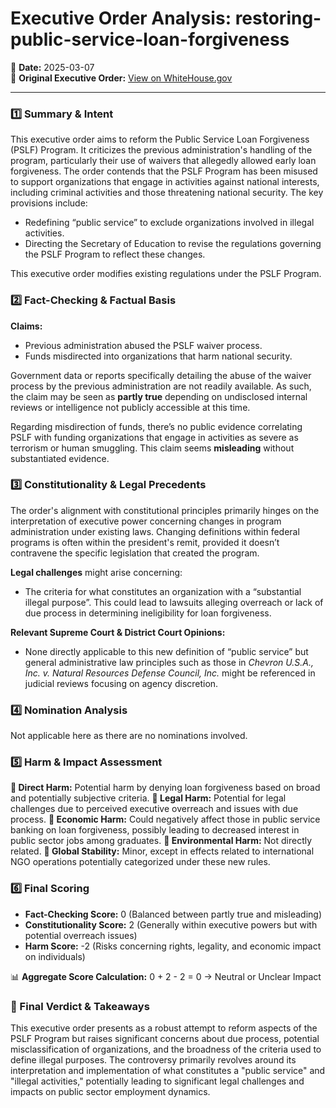 # Executive Order Analysis: restoring-public-service-loan-forgiveness

📅 **Date:** 2025-03-07  
🔗 **Original Executive Order:** [View on WhiteHouse.gov](https://www.whitehouse.gov/presidential-actions/2025/03/restoring-public-service-loan-forgiveness/)

---

### **1️⃣ Summary & Intent**

This executive order aims to reform the Public Service Loan Forgiveness (PSLF) Program. It criticizes the previous administration's handling of the program, particularly their use of waivers that allegedly allowed early loan forgiveness. The order contends that the PSLF Program has been misused to support organizations that engage in activities against national interests, including criminal activities and those threatening national security. The key provisions include:
- Redefining “public service” to exclude organizations involved in illegal activities.
- Directing the Secretary of Education to revise the regulations governing the PSLF Program to reflect these changes.

This executive order modifies existing regulations under the PSLF Program.

### **2️⃣ Fact-Checking & Factual Basis**

**Claims:**
- Previous administration abused the PSLF waiver process.
- Funds misdirected into organizations that harm national security.

Government data or reports specifically detailing the abuse of the waiver process by the previous administration are not readily available. As such, the claim may be seen as **partly true** depending on undisclosed internal reviews or intelligence not publicly accessible at this time.

Regarding misdirection of funds, there’s no public evidence correlating PSLF with funding organizations that engage in activities as severe as terrorism or human smuggling. This claim seems **misleading** without substantiated evidence.

### **3️⃣ Constitutionality & Legal Precedents**

The order's alignment with constitutional principles primarily hinges on the interpretation of executive power concerning changes in program administration under existing laws. Changing definitions within federal programs is often within the president's remit, provided it doesn’t contravene the specific legislation that created the program.

**Legal challenges** might arise concerning:
- The criteria for what constitutes an organization with a “substantial illegal purpose”. This could lead to lawsuits alleging overreach or lack of due process in determining ineligibility for loan forgiveness.

**Relevant Supreme Court & District Court Opinions:**
- None directly applicable to this new definition of “public service” but general administrative law principles such as those in *Chevron U.S.A., Inc. v. Natural Resources Defense Council, Inc.* might be referenced in judicial reviews focusing on agency discretion.

### **4️⃣ Nomination Analysis**
Not applicable here as there are no nominations involved.

### **5️⃣ Harm & Impact Assessment**

**🔹 Direct Harm:** Potential harm by denying loan forgiveness based on broad and potentially subjective criteria.
**🔹 Legal Harm:** Potential for legal challenges due to perceived executive overreach and issues with due process.
**🔹 Economic Harm:** Could negatively affect those in public service banking on loan forgiveness, possibly leading to decreased interest in public sector jobs among graduates.
**🔹 Environmental Harm:** Not directly related.
**🔹 Global Stability:** Minor, except in effects related to international NGO operations potentially categorized under these new rules.

### **6️⃣ Final Scoring**
- **Fact-Checking Score:** 0 (Balanced between partly true and misleading)
- **Constitutionality Score:** 2 (Generally within executive powers but with potential overreach issues)
- **Harm Score:** -2 (Risks concerning rights, legality, and economic impact on individuals)

📊 **Aggregate Score Calculation:**
0 + 2 - 2 = 0 → Neutral or Unclear Impact

### **🔎 Final Verdict & Takeaways**
This executive order presents as a robust attempt to reform aspects of the PSLF Program but raises significant concerns about due process, potential misclassification of organizations, and the broadness of the criteria used to define illegal purposes. The controversy primarily revolves around its interpretation and implementation of what constitutes a "public service" and "illegal activities," potentially leading to significant legal challenges and impacts on public sector employment dynamics.
